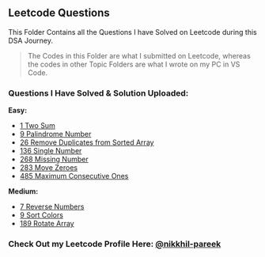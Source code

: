 ## Leetcode Questions
This Folder Contains all the Questions I have Solved on Leetcode during this DSA Journey.
> The Codes in this Folder are what I submitted on Leetcode, whereas the codes in other Topic Folders are what I wrote on my PC in VS Code.

### Questions I Have Solved & Solution Uploaded:
**Easy:**
- [1 Two Sum](https://leetcode.com/problems/two-sum/)
- [9 Palindrome Number](https://leetcode.com/problems/palindrome-number/)
- [26 Remove Duplicates from Sorted Array](https://leetcode.com/problems/remove-duplicates-from-sorted-array/description/)
- [136 Single Number](https://leetcode.com/problems/single-number/)
- [268 Missing Number](https://leetcode.com/problems/missing-number/)
- [283 Move Zeroes](https://leetcode.com/problems/move-zeroes/)
- [485 Maximum Consecutive Ones](https://leetcode.com/problems/max-consecutive-ones/)



**Medium:**
- [7 Reverse Numbers](https://leetcode.com/problems/reverse-integer/)
- [9 Sort Colors](https://leetcode.com/problems/sort-colors/)
- [189 Rotate Array](https://leetcode.com/problems/rotate-array/description/)

### Check Out my Leetcode Profile Here: [@nikkhil-pareek](https://leetcode.com/u/nikkhil-pareek/)
